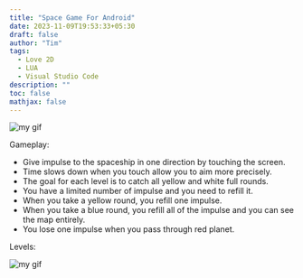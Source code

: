 ```yaml
---
title: "Space Game For Android"
date: 2023-11-09T19:53:33+05:30
draft: false
author: "Tim"
tags:
  - Love 2D 
  - LUA
  - Visual Studio Code
description: ""
toc: false
mathjax: false
---
```




![my gif](/images/Gi2.gif)


Gameplay:

  - Give impulse to the spaceship in one direction by touching the screen.
  - Time slows down when you touch allow you to aim more precisely.
  - The goal for each level is to catch all yellow and white full rounds.
  - You have a limited number of impulse and you need to refill it.
  - When you take a yellow round, you refill one impulse.
  - When you take a blue round, you refill all of the impulse and you can see the map entirely.
  - You lose one impulse when you pass through red planet.

Levels:



![my gif](/images/Gi1.gif)



